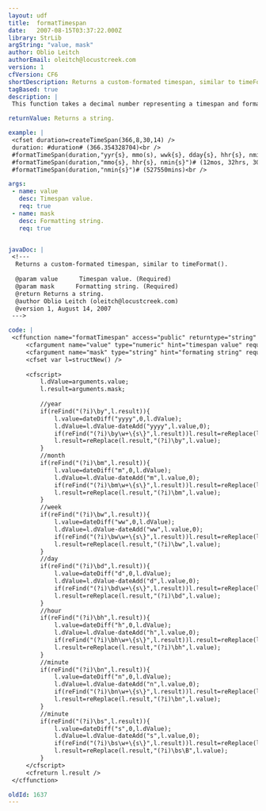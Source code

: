 ```yaml
---
layout: udf
title:  formatTimespan
date:   2007-08-15T03:37:22.000Z
library: StrLib
argString: "value, mask"
author: Oblio Leitch
authorEmail: oleitch@locustcreek.com
version: 1
cfVersion: CF6
shortDescription: Returns a custom-formated timespan, similar to timeFormat().
tagBased: true
description: |
 This function takes a decimal number representing a timespan and formats it to fit a mask; similar to timeFormat().  Within the mask, it will replace the first formating char (y,m,w,d,h,n,s) with the number of those units.  That value is then removed from the total.  The addition of {s} can be used for conditionally adding the plural.

returnValue: Returns a string.

example: |
 <cfset duration=createTimeSpan(366,8,30,14) />
 duration: #duration# (366.354328704)<br />
 #formatTimeSpan(duration,"yyr{s}, mmo(s), wwk{s}, dday{s}, hhr{s}, nmin{s}, ssec{s}")# (1yr, 0mo(s), 0wks, 1day, 8hrs, 30mins, 14secs)<br />
 #formatTimeSpan(duration,"mmo{s}, hhr{s}, nmin{s}")# (12mos, 32hrs, 30mins)<br />
 #formatTimeSpan(duration,"nmin{s}")# (527550mins)<br />

args:
 - name: value
   desc: Timespan value.
   req: true
 - name: mask
   desc: Formatting string.
   req: true


javaDoc: |
 <!---
  Returns a custom-formated timespan, similar to timeFormat().
  
  @param value      Timespan value. (Required)
  @param mask      Formatting string. (Required)
  @return Returns a string. 
  @author Oblio Leitch (oleitch@locustcreek.com) 
  @version 1, August 14, 2007 
 --->

code: |
 <cffunction name="formatTimespan" access="public" returntype="string" output="no">
     <cfargument name="value" type="numeric" hint="timespan value" required="yes" />
     <cfargument name="mask" type="string" hint="formating string" required="yes" />
     <cfset var l=structNew() />
 
     <cfscript>
         l.dValue=arguments.value;
         l.result=arguments.mask;
 
         //year
         if(reFind("(?i)\by",l.result)){
             l.value=dateDiff("yyyy",0,l.dValue);
             l.dValue=l.dValue-dateAdd("yyyy",l.value,0);
             if(reFind("(?i)\by\w+\{s\}",l.result))l.result=reReplace(l.result,"\{s\}",iif(l.value eq 1,de(""),de("s")));
             l.result=reReplace(l.result,"(?i)\by",l.value);
         }
         //month
         if(reFind("(?i)\bm",l.result)){
             l.value=dateDiff("m",0,l.dValue);
             l.dValue=l.dValue-dateAdd("m",l.value,0);
             if(reFind("(?i)\bm\w+\{s\}",l.result))l.result=reReplace(l.result,"\{s\}",iif(l.value eq 1,de(""),de("s")));
             l.result=reReplace(l.result,"(?i)\bm",l.value);
         }
         //week
         if(reFind("(?i)\bw",l.result)){
             l.value=dateDiff("ww",0,l.dValue);
             l.dValue=l.dValue-dateAdd("ww",l.value,0);
             if(reFind("(?i)\bw\w+\{s\}",l.result))l.result=reReplace(l.result,"\{s\}",iif(l.value eq 1,de(""),de("s")));
             l.result=reReplace(l.result,"(?i)\bw",l.value);
         }
         //day
         if(reFind("(?i)\bd",l.result)){
             l.value=dateDiff("d",0,l.dValue);
             l.dValue=l.dValue-dateAdd("d",l.value,0);
             if(reFind("(?i)\bd\w+\{s\}",l.result))l.result=reReplace(l.result,"\{s\}",iif(l.value eq 1,de(""),de("s")));
             l.result=reReplace(l.result,"(?i)\bd",l.value);
         }
         //hour
         if(reFind("(?i)\bh",l.result)){
             l.value=dateDiff("h",0,l.dValue);
             l.dValue=l.dValue-dateAdd("h",l.value,0);
             if(reFind("(?i)\bh\w+\{s\}",l.result))l.result=reReplace(l.result,"\{s\}",iif(l.value eq 1,de(""),de("s")));
             l.result=reReplace(l.result,"(?i)\bh",l.value);
         }
         //minute
         if(reFind("(?i)\bn",l.result)){
             l.value=dateDiff("n",0,l.dValue);
             l.dValue=l.dValue-dateAdd("n",l.value,0);
             if(reFind("(?i)\bn\w+\{s\}",l.result))l.result=reReplace(l.result,"\{s\}",iif(l.value eq 1,de(""),de("s")));
             l.result=reReplace(l.result,"(?i)\bn",l.value);
         }
         //minute
         if(reFind("(?i)\bs",l.result)){
             l.value=dateDiff("s",0,l.dValue);
             l.dValue=l.dValue-dateAdd("s",l.value,0);
             if(reFind("(?i)\bs\w+\{s\}",l.result))l.result=reReplace(l.result,"\{s\}",iif(l.value eq 1,de(""),de("s")));
             l.result=reReplace(l.result,"(?i)\bs\B",l.value);
         }
     </cfscript>
     <cfreturn l.result />
 </cffunction>

oldId: 1637
---
```


